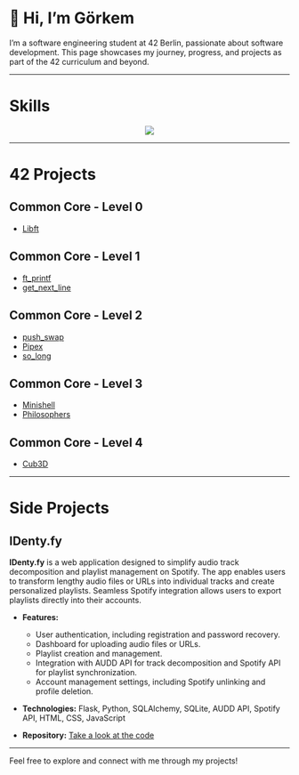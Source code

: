 # 👋 Hi, I’m Görkem  

I’m a software engineering student at 42 Berlin, passionate about software development. This page showcases my journey, progress, and projects as part of the 42 curriculum and beyond.

---

# Skills
<p align="center">
  <a href="https://skillicons.dev">
    <img src="https://skillicons.dev/icons?i=ableton,bash,c,cpp,css,html,discord,docker,flask,gradle,linux,py,sqlite,ubuntu" />
  </a>
</p>

---

# 42 Projects

## Common Core - Level 0
- [Libft](https://github.com/korberlin/libft)

## Common Core - Level 1
- [ft_printf](https://github.com/korberlin/ft_printf)
- [get_next_line](https://github.com/korberlin/get_next_line)

## Common Core - Level 2
- [push_swap](https://github.com/korberlin/push_swap)
- [Pipex](https://github.com/korberlin/pipex)
- [so_long](https://github.com/korberlin/so_long)

## Common Core - Level 3
- [Minishell](https://github.com/korberlin/minishell)
- [Philosophers](https://github.com/korberlin/philosophers)

## Common Core - Level 4
- [Cub3D](https://github.com/korberlin/cub3d)

---

# Side Projects

## IDenty.fy
**IDenty.fy** is a web application designed to simplify audio track decomposition and playlist management on Spotify. The app enables users to transform lengthy audio files or URLs into individual tracks and create personalized playlists. Seamless Spotify integration allows users to export playlists directly into their accounts.  

- **Features:**
  - User authentication, including registration and password recovery.
  - Dashboard for uploading audio files or URLs.
  - Playlist creation and management.
  - Integration with AUDD API for track decomposition and Spotify API for playlist synchronization.
  - Account management settings, including Spotify unlinking and profile deletion.

- **Technologies:** Flask, Python, SQLAlchemy, SQLite, AUDD API, Spotify API, HTML, CSS, JavaScript

- **Repository:** [Take a look at the code](https://github.com/korberlin/IDenty.fy)

---

Feel free to explore and connect with me through my projects!
